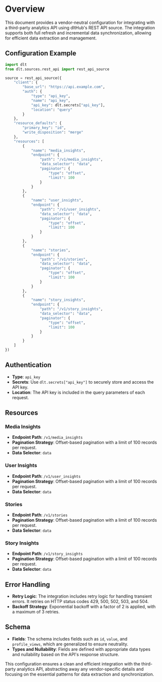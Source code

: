 # Overview

This document provides a vendor-neutral configuration for integrating with a third-party analytics API using dltHub's REST API source. The integration supports both full refresh and incremental data synchronization, allowing for efficient data extraction and management.

## Configuration Example

```python
import dlt
from dlt.sources.rest_api import rest_api_source

source = rest_api_source({
    "client": {
        "base_url": "https://api.example.com",
        "auth": {
            "type": "api_key",
            "name": "api_key",
            "api_key": dlt.secrets["api_key"],
            "location": "query"
        }
    },
    "resource_defaults": {
        "primary_key": "id",
        "write_disposition": "merge"
    },
    "resources": [
        {
            "name": "media_insights",
            "endpoint": {
                "path": "/v1/media_insights",
                "data_selector": "data",
                "paginator": {
                    "type": "offset",
                    "limit": 100
                }
            }
        },
        {
            "name": "user_insights",
            "endpoint": {
                "path": "/v1/user_insights",
                "data_selector": "data",
                "paginator": {
                    "type": "offset",
                    "limit": 100
                }
            }
        },
        {
            "name": "stories",
            "endpoint": {
                "path": "/v1/stories",
                "data_selector": "data",
                "paginator": {
                    "type": "offset",
                    "limit": 100
                }
            }
        },
        {
            "name": "story_insights",
            "endpoint": {
                "path": "/v1/story_insights",
                "data_selector": "data",
                "paginator": {
                    "type": "offset",
                    "limit": 100
                }
            }
        }
    ]
})
```

## Authentication

- **Type**: `api_key`
- **Secrets**: Use `dlt.secrets["api_key"]` to securely store and access the API key.
- **Location**: The API key is included in the query parameters of each request.

## Resources

### Media Insights
- **Endpoint Path**: `/v1/media_insights`
- **Pagination Strategy**: Offset-based pagination with a limit of 100 records per request.
- **Data Selector**: `data`

### User Insights
- **Endpoint Path**: `/v1/user_insights`
- **Pagination Strategy**: Offset-based pagination with a limit of 100 records per request.
- **Data Selector**: `data`

### Stories
- **Endpoint Path**: `/v1/stories`
- **Pagination Strategy**: Offset-based pagination with a limit of 100 records per request.
- **Data Selector**: `data`

### Story Insights
- **Endpoint Path**: `/v1/story_insights`
- **Pagination Strategy**: Offset-based pagination with a limit of 100 records per request.
- **Data Selector**: `data`

## Error Handling

- **Retry Logic**: The integration includes retry logic for handling transient errors. It retries on HTTP status codes 429, 500, 502, 503, and 504.
- **Backoff Strategy**: Exponential backoff with a factor of 2 is applied, with a maximum of 3 retries.

## Schema

- **Fields**: The schema includes fields such as `id`, `value`, and `profile_views`, which are generalized to ensure neutrality.
- **Types and Nullability**: Fields are defined with appropriate data types and nullability based on the API's response structure.

This configuration ensures a clean and efficient integration with the third-party analytics API, abstracting away any vendor-specific details and focusing on the essential patterns for data extraction and synchronization.